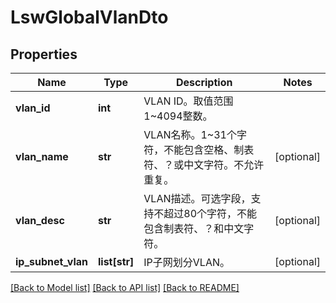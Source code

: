 # LswGlobalVlanDto

## Properties
Name | Type | Description | Notes
------------ | ------------- | ------------- | -------------
**vlan_id** | **int** | VLAN ID。取值范围1~4094整数。 | 
**vlan_name** | **str** | VLAN名称。1~31个字符，不能包含空格、制表符、？或中文字符。不允许重复。 | [optional] 
**vlan_desc** | **str** | VLAN描述。可选字段，支持不超过80个字符，不能包含制表符、？和中文字符。 | [optional] 
**ip_subnet_vlan** | **list[str]** | IP子网划分VLAN。 | [optional] 

[[Back to Model list]](../README.md#documentation-for-models) [[Back to API list]](../README.md#documentation-for-api-endpoints) [[Back to README]](../README.md)


